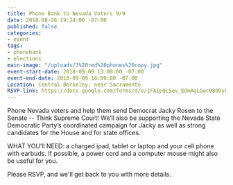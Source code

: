 ```yaml
---
title: Phone Bank to Nevada Voters 9/9
date: 2018-08-28 19:24:00 -07:00
published: false
categories:
- event
tags:
- phonebank
- elections
main-image: "/uploads/3%20red%20phones%20copy.jpg"
event-start-date: 2018-09-09 13:00:00 -07:00
event-end-date: 2018-09-09 16:00:00 -07:00
Location: Central Berkeley, near Sacramento
RSVP-link: https://docs.google.com/forms/d/e/1FAIpQLSev_EOmAqLGwcO8OOyFmOthxesfxXu3lFOLKDVn27hN4NKx_w/viewform
---
```


Phone Nevada voters and help them send Democrat Jacky Rosen to the Senate -- Think Supreme Court! We’ll also be supporting the Nevada State Democratic Party’s coordinated campaign for Jacky as well as strong candidates for the House and for state offices.

WHAT YOU’ll NEED: a charged ipad, tablet or laptop and your cell phone with earbuds. If possible, a power cord and a computer mouse might also be useful for you.

Please RSVP, and we'll get back to you with more details.